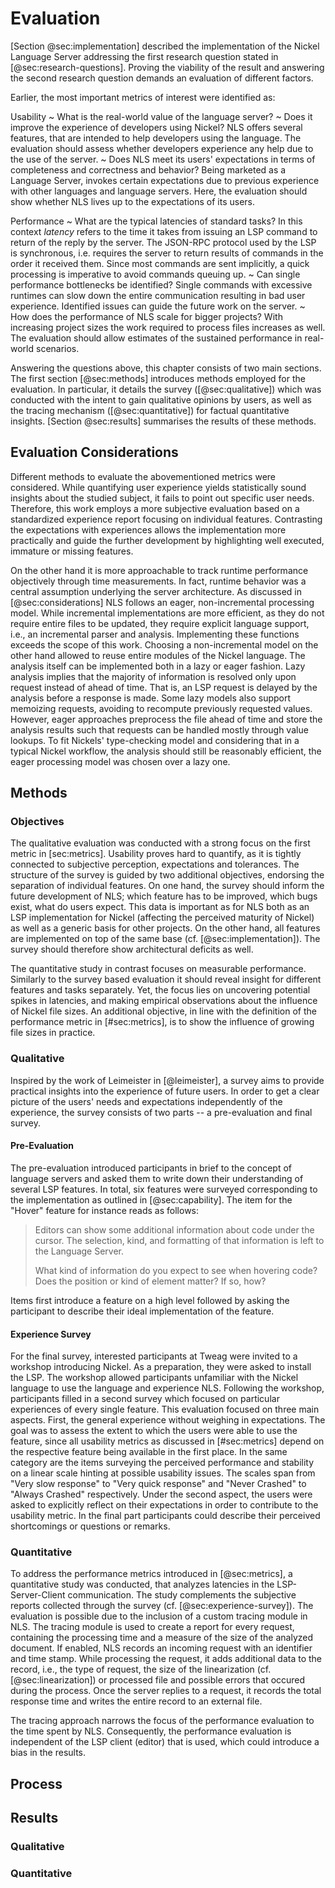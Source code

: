 # Evaluation

[Section @sec:implementation] described the implementation of the Nickel Language Server addressing the first research question stated in [@sec:research-questions].
Proving the viability of the result and answering the second research question demands an evaluation of different factors.

Earlier, the most important metrics of interest were identified as:

Usability
  ~ What is the real-world value of the language server?
  ~ Does it improve the experience of developers using Nickel?
    NLS offers several features, that are intended to help developers using the language.
    The evaluation should assess whether developers experience any help due to the use of the server.
  ~ Does NLS meet its users' expectations in terms of completeness and correctness and behavior?
    Being marketed as a Language Server, invokes certain expectations due to previous experience with other languages and language servers.
    Here, the evaluation should show whether NLS lives up to the expectations of its users.

Performance
  ~ What are the typical latencies of standard tasks?
    In this context *latency* refers to the time it takes from issuing an LSP command to return of the reply by the server.
    The JSON-RPC protocol used by the LSP is synchronous, i.e. requires the server to return results of commands in the order it received them.
    Since most commands are sent implicitly, a quick processing is imperative to avoid commands queuing up.
  ~ Can single performance bottlenecks be identified?
    Single commands with excessive runtimes can slow down the entire communication resulting in bad user experience.
    Identified issues can guide the future work on the server.
  ~ How does the performance of NLS scale for bigger projects?
    With increasing project sizes the work required to process files increases as well.
    The evaluation should allow estimates of the sustained performance in real-world scenarios.

Answering the questions above, this chapter consists of two main sections.
The first section [@sec:methods] introduces methods employed for the evaluation.
In particular, it details the survey ([@sec:qualitative]) which was conducted with the intent to gain qualitative opinions by users, as well as the tracing mechanism ([@sec:quantitative]) for factual quantitative insights.
[Section @sec:results] summarises the results of these methods.

## Evaluation Considerations

Different methods to evaluate the abovementioned metrics were considered.
While quantifying user experience yields statistically sound insights about the studied subject, it fails to point out specific user needs.
Therefore, this work employs a more subjective evaluation based on a standardized experience report focusing on individual features.
Contrasting the expectations with experiences allows the implementation more practically and guide the further development by highlighting well executed, immature or missing features.

On the other hand it is more approachable to track runtime performance objectively through time measurements.
In fact, runtime behavior was a central assumption underlying the server architecture. 
As discussed in [@sec:considerations] NLS follows an eager, non-incremental processing model.
While incremental implementations are more efficient, as they do not require entire files to be updated, they require explicit language support, i.e., an incremental parser and analysis.
Implementing these functions exceeds the scope of this work.
Choosing a non-incremental model on the other hand allowed to reuse entire modules of the Nickel language.
The analysis itself can be implemented both in a lazy or eager fashion.
Lazy analysis implies that the majority of information is resolved only upon request instead of ahead of time.
That is, an LSP request is delayed by the analysis before a response is made.
Some lazy models also support memoizing requests, avoiding to recompute previously requested values.
However, eager approaches preprocess the file ahead of time and store the analysis results such that requests can be handled mostly through value lookups.
To fit Nickels' type-checking model and considering that in a typical Nickel workflow, the analysis should still be reasonably efficient, the eager processing model was chosen over a lazy one.

## Methods

### Objectives

The qualitative evaluation was conducted with a strong focus on the first metric in [sec:metrics].
Usability proves hard to quantify, as it is tightly connected to subjective perception, expectations and tolerances.
The structure of the survey is guided by two additional objectives, endorsing the separation of individual features.
On one hand, the survey should inform the future development of NLS; which feature has to be improved, which bugs exist, what do users expect.
This data is important as for NLS both as an LSP implementation for Nickel (affecting the perceived maturity of Nickel) as well as a generic basis for other projects. 
On the other hand, all features are implemented on top of the same base (cf. [@sec:implementation]).
The survey should therefore show architectural deficits as well.

The quantitative study in contrast focuses on measurable performance.
Similarly to the survey based evaluation it should reveal insight for different features and tasks separately.
Yet, the focus lies on uncovering potential spikes in latencies, and making empirical observations about the influence of Nickel file sizes.
An additional objective, in line with the definition of the performance metric in [#sec:metrics], is to show the influence of growing file sizes in practice.

### Qualitative

Inspired by the work of Leimeister in [@leimeister], a survey aims to provide practical insights into the experience of future users.
In order to get a clear picture of the users' needs and expectations independently of the experience, the survey consists of two parts -- a pre-evaluation and final survey.

#### Pre-Evaluation

The pre-evaluation introduced participants in brief to the concept of language servers and asked them to write down their understanding of several LSP features.
In total, six features were surveyed corresponding to the implementation as outlined in [@sec:capability].
The item for the "Hover" feature for instance reads as follows:

> Editors can show some additional information about code under the cursor.
> The selection, kind, and formatting of that information is left to the Language Server.
>
> What kind of information do you expect to see when hovering code? Does the position or kind of element matter? If so, how?

Items first introduce a feature on a high level followed by asking the participant to describe their ideal implementation of the feature.

#### Experience Survey

For the final survey, interested participants at Tweag were invited to a workshop introducing Nickel.
As a preparation, they were asked to install the LSP.
The workshop allowed participants unfamiliar with the Nickel language to use the language and experience NLS.
Following the workshop, participants filled in a second survey which focused on particular experiences of every single feature.
This evaluation focused on three main aspects.
First, the general experience without weighing in expectations.
The goal was to assess the extent to which the users were able to use the feature, since all usability metrics as discussed in [#sec:metrics] depend on the respective feature being available in the first place.
In the same category are the items surveying the perceived performance and stability on a linear scale hinting at possible usability issues.
The scales span from "Very slow response" to "Very quick response" and "Never Crashed" to "Always Crashed" respectively.
Under the second aspect, the users were asked to explicitly reflect on their expectations in order to contribute to the usability metric.
In the final part participants could describe their perceived shortcomings or questions or remarks.

### Quantitative

To address the performance metrics introduced in [@sec:metrics], a quantitative study was conducted, that analyzes latencies in the LSP-Server-Client communication.
The study complements the subjective reports collected through the survey (cf. [@sec:experience-survey]).
The evaluation is possible due to the inclusion of a custom tracing module in NLS.
The tracing module is used to create a report for every request, containing the processing time and a measure of the size of the analyzed document.
If enabled, NLS records an incoming request with an identifier and time stamp.
While processing the request, it adds additional data to the record, i.e., the type of request, the size of the linearization (cf. [@sec:linearization]) or processed file and possible errors that occured during the process.
Once the server replies to a request, it records the total response time and writes the entire record to an external file.

The tracing approach narrows the focus of the performance evaluation to the time spent by NLS.
Consequently, the performance evaluation is independent of the LSP client (editor) that is used, which could introduce a bias in the results.

## Process

## Results

### Qualitative

### Quantitative
